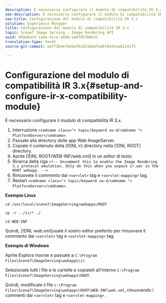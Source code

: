```yaml
---
description: È necessario configurare il modulo di compatibilità IR 3.x.
seo-description: È necessario configurare il modulo di compatibilità IR 3.x.
seo-title: Configurazione del modulo di compatibilità IR 3.x
solution: Experience Manager
title: Configurazione del modulo di compatibilità IR 3.x
topic: Scene7 Image Serving - Image Rendering API
uuid: 609a6ac9-1a4e-4cca-ab08-aa0f957b0e31
translation-type: tm+mt
source-git-commit: a47f2b4ef8ebef0c8218dafa4678443aa61241f5

---
```



# Configurazione del modulo di compatibilità IR 3.x{#setup-and-configure-ir-x-compatibility-module}

È necessario configurare il modulo di compatibilità IR 3.x.

1. Interruzione `<cmdname class="+ topic/keyword sw-d/cmdname ">  PlatformServer</cmdname>`.
1. Passate alla directory delle app Web ImageServer.
1. Copiate il contenuto della [!DNL ir] directory nella [!DNL ROOT] directory.
1. Aprite [!DNL ROOT/WEB-INF/web.xml] in un editor di testo.
1. Ricerca della riga `<!-- Uncomment this to enable the Image Rendering 3.x protocol emulation. Only do this when you unpack ir.war in the ROOT webapp. -->`
1. Rimuovete il commento dai `<servlet>` tag e `<servlet-mapping>` tag.
1. Restart `<cmdname class="+ topic/keyword sw-d/cmdname ">  PlatformServer</cmdname>`.

**Esempio Linux**

`cd /usr/local/scene7/ImageServing/webapps/ROOT`

`cp -r ../ir/* ./`

`cd WEB-INF`

Quindi, [!DNL web.xml]usate il vostro editor preferito per rimuovere il commento dai `<servlet>` tag e `<servlet-mapping>` tag.

**Esempio di Windows**

Aprite Esplora risorse e passate a `C:\Program Files\Scene7\ImageServing\webapps\ir`.

Selezionate tutti i file e le cartelle e copiateli all’interno `C:\Program Files\Scene7\ImageServing\webapps\ROOT`.

Quindi, modificate il file `c:\Program Files\Scene7\ImageServing\webapps\ROOT\WEB-INF\web.xml`, rimuovendo i commenti dai `<servlet>` tag e `<servlet-mapping>` .

